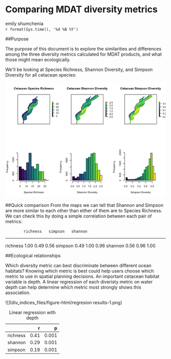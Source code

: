 # Comparing MDAT diversity metrics
emily shumchenia  
`r format(Sys.time(), '%d %B %Y')`  



##Purpose

The purpose of this document is to explore the similarities and differences 
among the three diversity metrics calculated for MDAT products, and what those 
might mean ecologically.  

We'll be looking at Species Richness, Shannon Diversity, and Simpson Diversity
for all cetacean species:  

![](div_indices_files/figure-html/maps-1.png)<!-- -->

##Quick comparison
From the maps we can tell that Shannon and Simpson are more similar to each other than either of them are to Species Richness. We can check this by doing a simple correlation between each pair of metrics:  


            richness   simpson   shannon
---------  ---------  --------  --------
richness        1.00      0.49      0.56
simpson         0.49      1.00      0.96
shannon         0.56      0.96      1.00

##Ecological relationships

Which diversity metric can best discriminate between different ocean habitats? Knowing which metric is best could help users choose which metric to use in spatial planning decisions. An important cetacean habitat variable is depth. A linear regression of each diveristy metric on water depth can help determine which metric most strongly shows this association.  

![](div_indices_files/figure-html/regresion results-1.png)<!-- --><table class="table table-striped" style="width: auto !important; margin-left: auto; margin-right: auto;">
<caption>Linear regression with depth</caption>
 <thead><tr>
<th style="text-align:left;">   </th>
   <th style="text-align:right;"> r </th>
   <th style="text-align:right;"> p </th>
  </tr></thead>
<tbody>
<tr>
<td style="text-align:left;"> richness </td>
   <td style="text-align:right;"> 0.41 </td>
   <td style="text-align:right;"> 0.001 </td>
  </tr>
<tr>
<td style="text-align:left;"> shannon </td>
   <td style="text-align:right;"> 0.29 </td>
   <td style="text-align:right;"> 0.001 </td>
  </tr>
<tr>
<td style="text-align:left;"> simpson </td>
   <td style="text-align:right;"> 0.19 </td>
   <td style="text-align:right;"> 0.001 </td>
  </tr>
</tbody>
</table>
